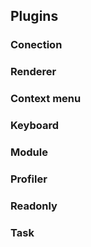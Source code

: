 Plugins
-

### Conection

### Renderer

### Context menu

### Keyboard

### Module

### Profiler

### Readonly

### Task
